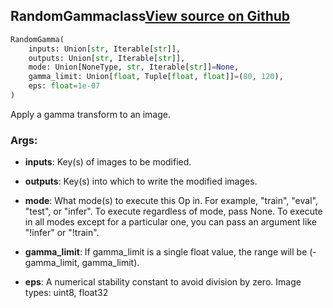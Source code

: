 ## RandomGamma<span class="tag">class</span><a class="sourcelink" href=https://github.com/fastestimator/fastestimator/blob/r1.1/fastestimator/op/numpyop/univariate/random_gamma.py/#L24-L48>View source on Github</a>
```python
RandomGamma(
	inputs: Union[str, Iterable[str]],
	outputs: Union[str, Iterable[str]],
	mode: Union[NoneType, str, Iterable[str]]=None,
	gamma_limit: Union[float, Tuple[float, float]]=(80, 120),
	eps: float=1e-07
)
```
Apply a gamma transform to an image.


<h3>Args:</h3>


* **inputs**: Key(s) of images to be modified.

* **outputs**: Key(s) into which to write the modified images.

* **mode**: What mode(s) to execute this Op in. For example, "train", "eval", "test", or "infer". To execute regardless of mode, pass None. To execute in all modes except for a particular one, you can pass an argument like "!infer" or "!train".

* **gamma_limit**: If gamma_limit is a single float value, the range will be (-gamma_limit, gamma_limit).

* **eps**: A numerical stability constant to avoid division by zero. Image types: uint8, float32

